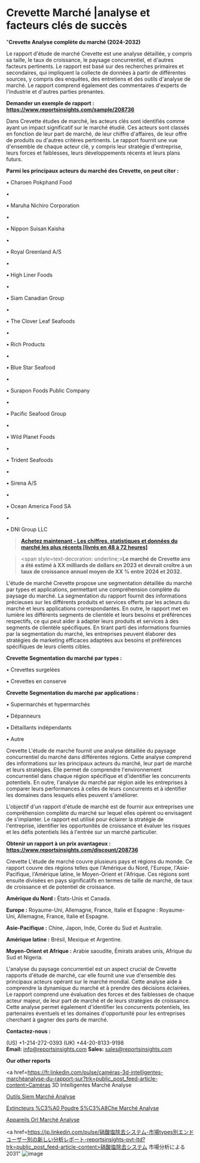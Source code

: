 # Crevette Marché |analyse et facteurs clés de succès

"<strong>Crevette Analyse complète du marché (2024-2032)</strong>

Le rapport d'étude de marché Crevette est une analyse détaillée, y compris sa taille, le taux de croissance, le paysage concurrentiel, et d'autres facteurs pertinents. Le rapport est basé sur des recherches primaires et secondaires, qui impliquent la collecte de données à partir de différentes sources, y compris des enquêtes, des entretiens et des outils d'analyse de marché. Le rapport comprend également des commentaires d'experts de l'industrie et d'autres parties prenantes.

<strong>Demander un exemple de rapport : </strong><strong><a href=https://www.reportsinsights.com/sample/208736>https://www.reportsinsights.com/sample/208736</a></strong>

Dans Crevette études de marché, les acteurs clés sont identifiés comme ayant un impact significatif sur le marché étudié. Ces acteurs sont classés en fonction de leur part de marché, de leur chiffre d'affaires, de leur offre de produits ou d'autres critères pertinents. Le rapport fournit une vue d'ensemble de chaque acteur clé, y compris leur stratégie d'entreprise, leurs forces et faiblesses, leurs développements récents et leurs plans futurs.

<strong>Parmi les principaux acteurs du marché des Crevette, on peut citer :</strong>

• Charoen Pokphand Food

• 

• Maruha Nichiro Corporation

• 

• Nippon Suisan Kaisha

• 

• Royal Greenland A/S

• 

• High Liner Foods

• 

• Siam Canadian Group

• 

• The Clover Leaf Seafoods

• 

• Rich Products

• 

• Blue Star Seafood

• 

• Surapon Foods Public Company

• 

• Pacific Seafood Group

• 

• Wild Planet Foods

• 

• Trident Seafoods

• 

• Sirena A/S

• 

• Ocean America Food SA

• 

• DNI Group LLC

<blockquote><a href=https://reportsinsights.com/buynow/208736><span style=text-decoration: underline;><strong>Achetez maintenant - Les chiffres, statistiques et données du marché les plus récents [livrés en 48 à 72 heures]</strong></span></a></blockquote>
<blockquote>
<div class=group w-full text-gray-800 dark:text-gray-100 border-b border-black/10 dark:border-gray-900/50 bg-gray-50 dark:bg-[#444654]>
<div class=flex p-4 gap-4 text-base md:gap-6 md:max-w-2xl lg:max-w-xl xl:max-w-3xl md:py-6 lg:px-0 m-auto>
<div class=relative flex flex-col w-[calc(100%-50px)] gap-1 md:gap-3 lg:w-[calc(100%-115px)]>
<div class=flex flex-grow flex-col gap-3>
<div class=min-h-[20px] flex flex-col items-start gap-4 whitespace-pre-wrap break-words>
<div class=result-streaming markdown prose w-full break-words dark:prose-invert light>

<span style=text-decoration: underline;><strong>Le marché de Crevette ans a été estimé à XX milliards de dollars en 2023 et devrait croître à un taux de croissance annuel moyen de XX % entre 2024 et 2032.</strong></span>

</div>
</div>
</div>
</div>
</div>
</div></blockquote>
L'étude de marché Crevette propose une segmentation détaillée du marché par types et applications, permettant une compréhension complète du paysage du marché. La segmentation du rapport fournit des informations précieuses sur les différents produits et services offerts par les acteurs du marché et leurs applications correspondantes. En outre, le rapport met en lumière les différents segments de clientèle et leurs besoins et préférences respectifs, ce qui peut aider à adapter leurs produits et services à des segments de clientèle spécifiques. En tirant parti des informations fournies par la segmentation du marché, les entreprises peuvent élaborer des stratégies de marketing efficaces adaptées aux besoins et préférences spécifiques de leurs clients cibles.

<strong>Crevette Segmentation du marché par types :</strong>

• Crevettes surgelées

• Crevettes en conserve

<strong>Crevette Segmentation du marché par applications :</strong>

• Supermarchés et hypermarchés

• Dépanneurs

• Détaillants indépendants

• Autre

Crevette L'étude de marché fournit une analyse détaillée du paysage concurrentiel du marché dans différentes régions. Cette analyse comprend des informations sur les principaux acteurs du marché, leur part de marché et leurs stratégies. Elle permet de comprendre l'environnement concurrentiel dans chaque région spécifique et d'identifier les concurrents potentiels. En outre, l'analyse du marché par région aide les entreprises à comparer leurs performances à celles de leurs concurrents et à identifier les domaines dans lesquels elles peuvent s'améliorer.

L'objectif d'un rapport d'étude de marché est de fournir aux entreprises une compréhension complète du marché sur lequel elles opèrent ou envisagent de s'implanter. Le rapport est utilisé pour éclairer la stratégie de l'entreprise, identifier les opportunités de croissance et évaluer les risques et les défis potentiels liés à l'entrée sur un marché particulier.

<strong>Obtenir un rapport à un prix avantageux : <a href=https://www.reportsinsights.com/discount/208736>https://www.reportsinsights.com/discount/208736</a></strong>

Crevette L'étude de marché couvre plusieurs pays et régions du monde. Ce rapport couvre des régions telles que l'Amérique du Nord, l'Europe, l'Asie-Pacifique, l'Amérique latine, le Moyen-Orient et l'Afrique. Ces régions sont ensuite divisées en pays significatifs en termes de taille de marché, de taux de croissance et de potentiel de croissance.

<strong>Amérique du Nord :</strong> États-Unis et Canada.

<strong>Europe :</strong> Royaume-Uni, Allemagne, France, Italie et Espagne : Royaume-Uni, Allemagne, France, Italie et Espagne.

<strong>Asie-Pacifique :</strong> Chine, Japon, Inde, Corée du Sud et Australie.

<strong>Amérique latine :</strong> Brésil, Mexique et Argentine.

<strong>Moyen-Orient et Afrique :</strong> Arabie saoudite, Émirats arabes unis, Afrique du Sud et Nigeria.

L'analyse du paysage concurrentiel est un aspect crucial de Crevette rapports d'étude de marché, car elle fournit une vue d'ensemble des principaux acteurs opérant sur le marché mondial. Cette analyse aide à comprendre la dynamique du marché et à prendre des décisions éclairées. Le rapport comprend une évaluation des forces et des faiblesses de chaque acteur majeur, de leur part de marché et de leurs stratégies de croissance. Cette analyse permet également d'identifier les concurrents potentiels, les partenaires éventuels et les domaines d'opportunité pour les entreprises cherchant à gagner des parts de marché.

<strong>Contactez-nous :</strong>

(US) +1-214-272-0393
(UK) +44-20-8133-9198
<strong>Email:</strong> <a>info@reportsinsights.com</a>
<strong>Sales:</strong> <a>sales@reportsinsights.com</a>

<strong>Our other reports</strong>

<a href=https://fr.linkedin.com/pulse/caméras-3d-intelligentes-marchéanalyse-du-rapport-sur?trk=public_post_feed-article-content>Caméras 3D Intelligentes Marché Analyse</a>

<a href=https://www.linkedin.com/pulse/outils-siem-march%C3%A9-rapport-sc%C3%A9nario-concurrentiel-4flif/>Outils Siem Marché Analyse</a>

<a href=https://www.linkedin.com/pulse/extincteurs-%C3%A0-poudre-s%C3%A8che-march%C3%A9-analyse-et-xzecf/>Extincteurs %C3%A0 Poudre S%C3%A8Che Marché Analyse</a>

<a href=https://www.linkedin.com/pulse/appareils-orl-march%C3%A9-valorisation-2024-ventes-qnszf/>Appareils Orl Marché Analyse</a>

<a href=https://jp.linkedin.com/pulse/硝酸塩除去システム-市場types別エンドユーザー別の新しい分析レポート-reportsinsights-pvt-ltd?trk=public_post_feed-article-content>硝酸塩除去システム 市場分析による2031</a>"
![image](https://github.com/daminid12/RImarketTech/assets/158430485/468d1ba0-34ac-4f1f-a601-6e52d1005c1c)
